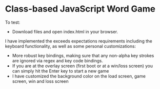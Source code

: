 # Class-based JavaScript Word Game

To test: 
- Download files and open index.html in your browser.

I have implemented the exceeds expectations requirements including the keyboard functionality, 
as well as some personal customizations: 
- More robust key bindings, making sure that any non-alpha key strokes are ignored via regex and key code bindings.
- If you are at the overlay screen (first boot or at a win/loss screen) you can simply hit the Enter key to start a new game
- I have customized the background color on the load screen, game screen, win and loss screen
